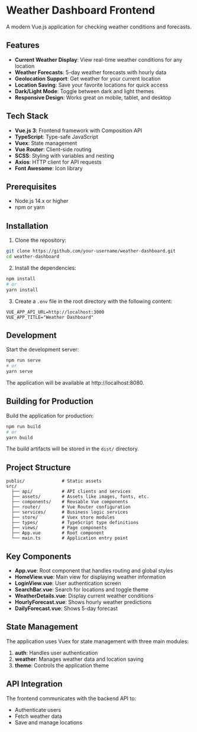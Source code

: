 # Weather Dashboard Frontend

A modern Vue.js application for checking weather conditions and forecasts.

## Features

- **Current Weather Display**: View real-time weather conditions for any location
- **Weather Forecasts**: 5-day weather forecasts with hourly data
- **Geolocation Support**: Get weather for your current location
- **Location Saving**: Save your favorite locations for quick access
- **Dark/Light Mode**: Toggle between dark and light themes
- **Responsive Design**: Works great on mobile, tablet, and desktop

## Tech Stack

- **Vue.js 3**: Frontend framework with Composition API
- **TypeScript**: Type-safe JavaScript
- **Vuex**: State management
- **Vue Router**: Client-side routing
- **SCSS**: Styling with variables and nesting
- **Axios**: HTTP client for API requests
- **Font Awesome**: Icon library

## Prerequisites

- Node.js 14.x or higher
- npm or yarn

## Installation

1. Clone the repository:

```bash
git clone https://github.com/your-username/weather-dashboard.git
cd weather-dashboard
```

2. Install the dependencies:

```bash
npm install
# or
yarn install
```

3. Create a `.env` file in the root directory with the following content:

```
VUE_APP_API_URL=http://localhost:3000
VUE_APP_TITLE="Weather Dashboard"
```

## Development

Start the development server:

```bash
npm run serve
# or
yarn serve
```

The application will be available at http://localhost:8080.

## Building for Production

Build the application for production:

```bash
npm run build
# or
yarn build
```

The build artifacts will be stored in the `dist/` directory.
## Project Structure

```
public/              # Static assets
src/
  ├── api/           # API clients and services
  ├── assets/        # Assets like images, fonts, etc.
  ├── components/    # Reusable Vue components
  ├── router/        # Vue Router configuration
  ├── services/      # Business logic services
  ├── store/         # Vuex store modules
  ├── types/         # TypeScript type definitions
  ├── views/         # Page components
  ├── App.vue        # Root component
  └── main.ts        # Application entry point
```

## Key Components

- **App.vue**: Root component that handles routing and global styles
- **HomeView.vue**: Main view for displaying weather information
- **LoginView.vue**: User authentication screen
- **SearchBar.vue**: Search for locations and toggle theme
- **WeatherDetails.vue**: Display current weather conditions
- **HourlyForecast.vue**: Shows hourly weather predictions
- **DailyForecast.vue**: Shows 5-day forecast

## State Management

The application uses Vuex for state management with three main modules:

1. **auth**: Handles user authentication
2. **weather**: Manages weather data and location saving
3. **theme**: Controls the application theme

## API Integration

The frontend communicates with the backend API to:

- Authenticate users
- Fetch weather data
- Save and manage locations

